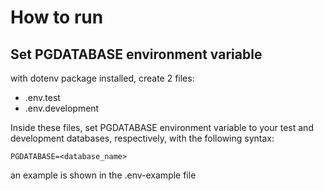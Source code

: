 # How to run

## Set PGDATABASE environment variable

with dotenv package installed, create 2 files:

- .env.test
- .env.development

Inside these files, set PGDATABASE environment variable to your test and development databases, respectively, with the following syntax:

    PGDATABASE=<database_name>

an example is shown in the .env-example file